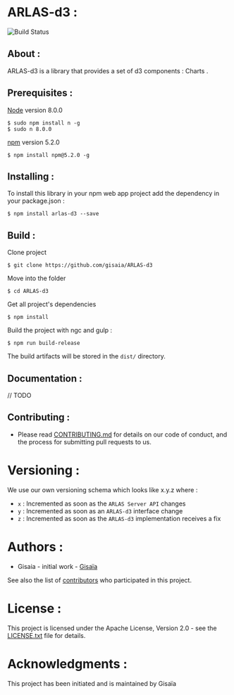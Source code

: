 # ARLAS-d3 :

![Build Status](https://img.shields.io/travis/gisaia/ARLAS-d3/develop.svg?label=develop)

## About :
ARLAS-d3 is a library that provides a set of d3 components : Charts .

## Prerequisites :

[Node](https://nodejs.org/en/) version 8.0.0

```
$ sudo npm install n -g
$ sudo n 8.0.0
```
[npm](https://github.com/npm/npm) version 5.2.0
````
$ npm install npm@5.2.0 -g
````

## Installing :

To install this library in your npm web app project add the dependency in your package.json :
```
$ npm install arlas-d3 --save
```
## Build :
Clone project

```
$ git clone https://github.com/gisaia/ARLAS-d3
```

Move into the folder

```
$ cd ARLAS-d3
```

Get all project's dependencies

```
$ npm install
```

Build the project with ngc and gulp :

```
$ npm run build-release
```

The build artifacts will be stored in the `dist/` directory. 


## Documentation : 
// TODO

## Contributing :

- Please read [CONTRIBUTING.md](CONTRIBUTING.md) for details on our code of conduct, and the process for submitting pull requests to us.

# Versioning :

We use our own versioning schema which looks like x.y.z where :

- `x` : Incremented as soon as the `ARLAS Server API` changes
- `y` : Incremented as soon as an `ARLAS-d3` interface change
- `z` : Incremented as soon as the `ARLAS-d3` implementation receives a fix

# Authors :

- Gisaia - initial work - [Gisaïa](http://gisaia.fr/) 

See also the list of [contributors](https://github.com/gisaia/ARLAS-d3/graphs/contributors) who participated in this project.

# License : 

This project is licensed under the Apache License, Version 2.0 - see the [LICENSE.txt](LICENSE.txt) file for details.

# Acknowledgments : 

This project has been initiated and is maintained by Gisaïa

